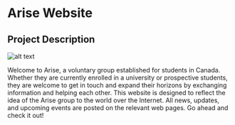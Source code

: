 # Arise Website
## Project Description
![alt text](https://scontent-ord5-1.cdninstagram.com/v/t51.2885-19/315312695_880589832967129_4741601784020269898_n.jpg?stp=dst-jpg_s150x150&_nc_ht=scontent-ord5-1.cdninstagram.com&_nc_cat=101&_nc_ohc=521XYceT4RoAX-1__8j&edm=AOQ1c0wBAAAA&ccb=7-5&oh=00_AfAY2KcKjiDNnzyCkm8k4YKN0qQYnacC_JGATi8hRqREQQ&oe=64D2C7D8&_nc_sid=8b3546)

Welcome to Arise, a voluntary group established for students in Canada. Whether they are currently enrolled in a university or prospective students, they are welcome to get in touch and expand their horizons by exchanging information and helping each other. This website is designed to reflect the idea of the Arise group to the world over the Internet. All news, updates, and upcoming events are posted on the relevant web pages. Go ahead and check it out!
